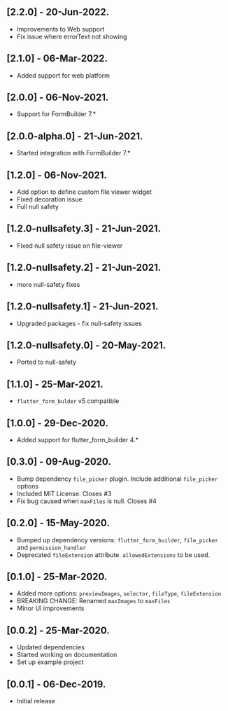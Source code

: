 ## [2.2.0] - 20-Jun-2022.
* Improvements to Web support
* Fix issue where errorText not showing

## [2.1.0] - 06-Mar-2022.
* Added support for web platform

## [2.0.0] - 06-Nov-2021.
* Support for FormBuilder 7.*

## [2.0.0-alpha.0] - 21-Jun-2021.
* Started integration with FormBuilder 7.*

## [1.2.0] - 06-Nov-2021.
* Add option to define custom file viewer widget
* Fixed decoration issue
* Full null safety

## [1.2.0-nullsafety.3] - 21-Jun-2021.
* Fixed null safety issue on file-viewer

## [1.2.0-nullsafety.2] - 21-Jun-2021.
* more null-safety fixes

## [1.2.0-nullsafety.1] - 21-Jun-2021.
* Upgraded packages - fix null-safety issues

## [1.2.0-nullsafety.0] - 20-May-2021.
* Ported to null-safety

## [1.1.0] - 25-Mar-2021.
* `flutter_form_bulder` v5 compatible

## [1.0.0] - 29-Dec-2020.
*  Added support for flutter_form_builder 4.*

## [0.3.0] - 09-Aug-2020.
* Bump dependency `file_picker` plugin. Include additional `file_picker` options
* Included MIT License. Closes #3
* Fix bug caused when `maxFiles` is null. Closes #4

## [0.2.0] - 15-May-2020.
* Bumped up dependency versions: `flutter_form_builder`, `file_picker` and `permission_handler`
* Deprecated `fileExtension` attribute. `allowedExtensions` to be used.

## [0.1.0] - 25-Mar-2020.
* Added more options: `previewImages`, `selector`, `fileType`, `fileExtension`
* BREAKING CHANGE: Renamed `maxImages` to `maxFiles`
* Minor UI improvements

## [0.0.2] - 25-Mar-2020.
* Updated dependencies
* Started working on documentation
* Set up example project

## [0.0.1] - 06-Dec-2019.
* Initial release
